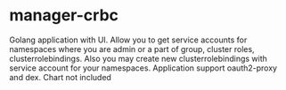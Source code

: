 # manager-crbc
Golang application with UI.
Allow you to get service accounts for namespaces where you are admin or a part of group, cluster roles, clusterrolebindings.
Also you may create new clusterrolebindings with service account for your namespaces.
Application support oauth2-proxy and dex.
Chart not included

